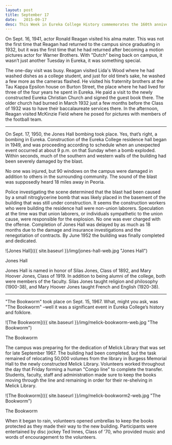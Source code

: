 ```yaml
---
layout: post
title: September 17
date:   2015-09-17
desc: This Week in Eureka College History commemorates the 160th anniversary of the founding of Eureka College on February 6, 1855, and is scheduled to run weekly through February 6, 2016.
---
```


On Sept. 16, 1941, actor Ronald Reagan visited his alma mater. This was not the first time that Reagan had returned to the campus since graduating in 1932, but it was the first time that he had returned after becoming a motion pictures actor for Warner Brothers. With "Dutch" being back on campus, it wasn’t just another Tuesday in Eureka, it was something special.

The one-day visit was busy. Reagan visited Lida's Wood where he had washed dishes as a college student, and just for old time’s sake, he washed a few more as the cameras flashed. He visited his fraternity brothers at the Tau Kappa Epsilon house on Burton Street, the place where he had lived for three of the four years he spent in Eureka. He paid a visit to the newly constructed Eureka Christian Church and signed the guest book there. The older church had burned in March 1932 just a few months before the Class of 1932 was to have their baccalaureate services there. In the afternoon, Reagan visited McKinzie Field where he posed for pictures with members of the football team.

<hr>

On Sept. 17, 1950, the Jones Hall bombing took place. Yes, that’s right, a bombing in Eureka. Construction of the Eureka College residence hall began in 1949, and was proceeding according to schedule when an unexpected event occurred at about 9 p.m. on that Sunday when a bomb exploded. Within seconds, much of the southern and western walls of the building had been severely damaged by the blast.

No one was injured, but 90 windows on the campus were damaged in addition to others in the surrounding community. The sound of the blast was supposedly heard 18 miles away in Peoria.

Police investigating the scene determined that the blast had been caused by a small nitroglycerine bomb that was likely placed in the basement of the building that was still under construction. It seems the construction workers who were building the residence hall were non-union laborers. Speculation at the time was that union laborers, or individuals sympathetic to the union cause, were responsible for the explosion. No one was ever charged with the offense. Completion of Jones Hall was delayed by as much as 18 months due to the damage and insurance investigations and the renegotiation of contracts. By June 1952 the building was finally completed and dedicated.

![Jones Hall]({{ site.baseurl }}/img/jones-hall-web.jpg "Jones Hall")
<p class="caption">Jones Hall</p>

Jones Hall is named in honor of Silas Jones, Class of 1892, and Mary Hoover Jones, Class of 1919. In addition to being alumni of the college, both were members of the faculty. Silas Jones taught religion and philosophy (1900-38), and Mary Hoover Jones taught French and English (1920-38).

<hr>

"The Bookworm" took place on Sept. 15, 1967. What, might you ask, was "The Bookworm" –well it was a significant event in Eureka College’s history and folklore.

![The Bookworm]({{ site.baseurl }}/img/melick-bookworm-web.jpg "The Bookworm")
<p class="caption">The Bookworm</p>

The campus was preparing for the dedication of Melick Library that was set for late September 1967. The building had been completed, but the task remained of relocating 50,000 volumes from the library in Burgess Memorial Hall to the newly constructed Melick Library.
Volunteers worked throughout the day that Friday forming a human "Congo line" to complete the transfer. Students, faculty, staff and administration made sure to keep the books moving through the line and remaining in order for their re-shelving in Melick Library.

![The Bookworm]({{ site.baseurl }}/img/melick-bookworm2-web.jpg "The Bookworm")
<p class="caption">The Bookworm</p>

When it began to rain, volunteers opened umbrellas to keep the books protected as they made their way to the new building. Participants were entertained by disc jockey Ted Innes, Class of '70, who provided music and words of encouragement to the volunteers.
